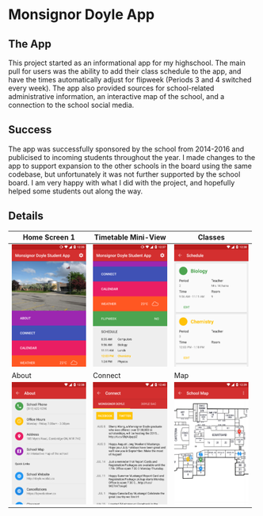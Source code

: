 # Monsignor Doyle App
## The App
This project started as an informational app for my highschool. The main pull for users was the ability to add their class schedule to the app, and have the times automatically adjust for flipweek (Periods 3 and 4 switched every week). The app also provided sources for school-related administrative information, an interactive map of the school, and a connection to the school social media.
## Success
The app was successfully sponsored by the school from 2014-2016 and publicised to incoming students throughout the year. I made changes to the app to support expansion to the other schools in the board using the same codebase, but unfortunately it was not further supported by the school board. I am very happy with what I did with the project, and hopefully helped some students out along the way.

## Details
| Home Screen 1 | Timetable Mini-View | Classes |
|---|---|---|
| <img src="https://github.com/renonat/monsignor-doyle-app/blob/master/images/main1.png?raw=true" width="150"> | <img src="https://github.com/renonat/monsignor-doyle-app/blob/master/images/main2.png?raw=true" width="150"> | <img src="https://github.com/renonat/monsignor-doyle-app/blob/master/images/classes.png?raw=true" width="150"> |
| About | Connect | Map |
| <img src="https://github.com/renonat/monsignor-doyle-app/blob/master/images/about.png?raw=true" width="150"> | <img src="https://github.com/renonat/monsignor-doyle-app/blob/master/images/connect.png?raw=true" width="150"> | <img src="https://github.com/renonat/monsignor-doyle-app/blob/master/images/map.png?raw=true" width="150"> |